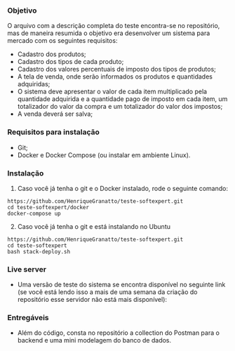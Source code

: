 ### Objetivo
O arquivo com a descrição completa do teste encontra-se no repositório, mas de maneira resumida o objetivo era desenvolver um sistema para mercado com os seguintes requisitos:
* Cadastro dos produtos;
* Cadastro dos tipos de cada produto;
* Cadastro dos valores percentuais de imposto dos tipos de produtos;
* A tela de venda, onde serão informados os produtos e quantidades adquiridas;
* O sistema deve apresentar o valor de cada item multiplicado pela quantidade adquirida e a quantidade pago de imposto em cada item, um totalizador do valor da compra e um totalizador do valor dos impostos;
* A venda deverá ser salva;

### Requisitos para instalação
- Git;
- Docker e Docker Compose (ou instalar em ambiente Linux).

### Instalação
1. Caso você já tenha o git e o Docker instalado, rode o seguinte comando:
```
https://github.com/HenriqueGranatto/teste-softexpert.git
cd teste-softexpert/docker
docker-compose up
```
2. Caso você já tenha o git e está instalando no Ubuntu
```
https://github.com/HenriqueGranatto/teste-softexpert.git
cd teste-softexpert
bash stack-deploy.sh
```

### Live server
- Uma versão de teste do sistema se encontra disponível no seguinte link (se você está lendo isso a mais de uma semana da criação do repositório esse servidor não está mais disponível):

### Entregáveis
- Além do código, consta no repositório a collection do Postman para o backend e uma mini modelagem do banco de dados.